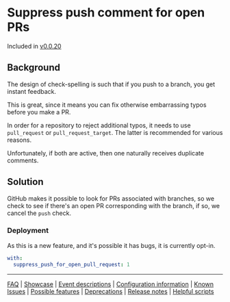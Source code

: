 # Suppress push comment for open PRs

Included in [v0.0.20](https://github.com/check-spelling/check-spelling/releases/tag/v0.0.20)

## Background

The design of check-spelling is such that if you push to a branch, you get instant feedback.

This is great, since it means you can fix otherwise embarrassing typos before you make a PR.

In order for a repository to reject additional typos, it needs to use `pull_request` or `pull_request_target`.
The latter is recommended for various reasons.

Unfortunately, if both are active, then one naturally receives duplicate comments.

## Solution

GitHub makes it possible to look for PRs associated with branches, so we check to see
if there's an open PR corresponding with the branch, if so, we cancel the `push`
check.

### Deployment

As this is a new feature, and it's possible it has bugs, it is currently opt-in.

```yaml
with:
  suppress_push_for_open_pull_request: 1
```

---
[FAQ](FAQ.md) | [Showcase](Showcase.md) | [Event descriptions](Event-descriptions.md) | [Configuration information](Configuration-information.md) | [Known Issues](Known-Issues.md) | [Possible features](Possible-features.md) | [Deprecations](Deprecations.md) | [Release notes](Release-notes.md) | [Helpful scripts](Helpful-scripts.md)
